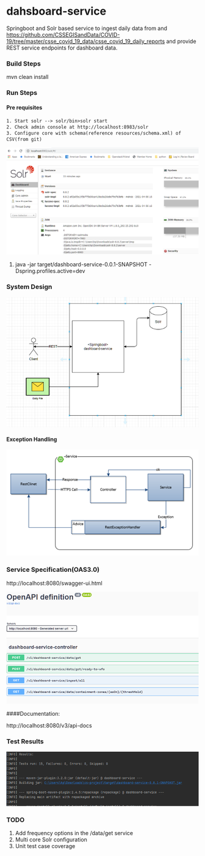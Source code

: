 # dahsboard-service
 
Springboot and Solr based service to ingest daily data from and https://github.com/CSSEGISandData/COVID-19/tree/master/csse_covid_19_data/csse_covid_19_daily_reports and provide REST service endpoints for dashboard data.

### Build Steps
mvn clean install

### Run Steps
#### Pre requisites
    1. Start solr --> solr/bin>solr start
    2. Check admin console at http://localhost:8983/solr
    3. Configure core with schema(reference resources/schema.xml) of CSV(from git)

![img_2.png](img_2.png)

1. java -jar target/dashboard-service-0.0.1-SNAPSHOT -Dspring.profiles.active=dev

### System Design

![img.png](img.png)

#### Exception Handling

![img_1.png](img_1.png)

### Service Specification(OAS3.0)

http://localhost:8080/swagger-ui.html 

![img_3.png](img_3.png)

####Documentation:

http://localhost:8080/v3/api-docs

### Test Results

![img_4.png](img_4.png)

### TODO

1. Add frequency options in the /data/get service
2. Multi core Solr configuration
3. Unit test case coverage

